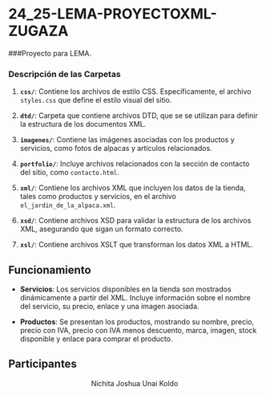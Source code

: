 # 24_25-LEMA-PROYECTOXML-ZUGAZA

###Proyecto para LEMA.

### Descripción de las Carpetas

1. **`css/`**: Contiene los archivos de estilo CSS. Específicamente, el archivo `styles.css` que define el estilo visual del sitio.

2. **`dtd/`**: Carpeta que contiene archivos DTD, que se se utilizan para definir la estructura de los documentos XML.

3. **`imagenes/`**: Contiene las imágenes asociadas con los productos y servicios, como fotos de alpacas y artículos relacionados.

4. **`portfolio/`**: Incluye archivos relacionados con la sección de contacto del sitio, como `contacto.html`.

5. **`xml/`**: Contiene los archivos XML que incluyen los datos de la tienda, tales como productos y servicios, en el archivo `el_jardin_de_la_alpaca.xml`.

6. **`xsd/`**: Contiene archivos XSD para validar la estructura de los archivos XML, asegurando que sigan un formato correcto.

7. **`xsl/`**: Contiene archivos XSLT que transforman los datos XML a HTML.

## Funcionamiento

- **Servicios**: Los servicios disponibles en la tienda son mostrados dinámicamente a partir del XML. Incluye información sobre el nombre del servicio, su precio, enlace y una imagen asociada.

- **Productos**: Se presentan los productos, mostrando su nombre, precio, precio con IVA, precio con IVA menos descuento, marca, imagen, stock disponible y enlace para comprar el producto.
  
## Participantes

<div align="center">
      Nichita
      Joshua
      Unai
      Koldo
</div>
